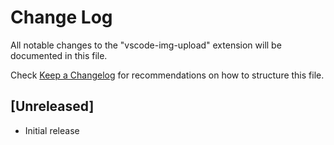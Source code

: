 # Change Log

All notable changes to the "vscode-img-upload" extension will be documented in this file.

Check [Keep a Changelog](http://keepachangelog.com/) for recommendations on how to structure this file.

## [Unreleased]

- Initial release